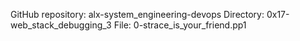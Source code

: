 GitHub repository: alx-system_engineering-devops
Directory: 0x17-web_stack_debugging_3
File: 0-strace_is_your_friend.pp1
